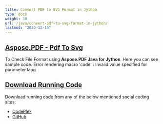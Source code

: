 ```yaml
---
title: Convert PDF to SVG Format in Jython
type: docs
weight: 30
url: /java/convert-pdf-to-svg-format-in-jython/
lastmod: "2020-12-16"
---
```


## <ins>**Aspose.PDF - Pdf To Svg**
To Check File Format using **Aspose.PDF Java for Jython**. Here you can see sample code.
Error rendering macro 'code' : Invalid value specified for parameter lang
## <ins>**Download Running Code**
Download running code from any of the below mentioned social coding sites:

- [CodePlex](https://asposepdfjavajython.codeplex.com/releases)
- [GitHub](https://github.com/aspose-pdf/Aspose.PDF-for-Java/releases)

